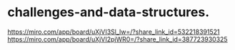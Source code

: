 # challenges-and-data-structures.
https://miro.com/app/board/uXjVI3Sl_lw=/?share_link_id=532218391521
https://miro.com/app/board/uXjVI2pjWR0=/?share_link_id=387723930325
